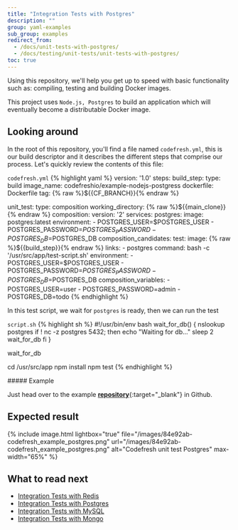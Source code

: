 ```yaml
---
title: "Integration Tests with Postgres"
description: ""
group: yaml-examples
sub_group: examples
redirect_from:
  - /docs/unit-tests-with-postgres/
  - /docs/testing/unit-tests/unit-tests-with-postgres/   
toc: true
---
```


Using this repository, we'll help you get up to speed with basic functionality such as: compiling, testing and building Docker images.

This project uses `Node.js, Postgres` to build an application which will eventually become a distributable Docker image.

## Looking around
In the root of this repository, you'll find a file named `codefresh.yml`, this is our build descriptor and it describes the different steps that comprise our process. Let's quickly review the contents of this file:

  `codefresh.yml`
{% highlight yaml %}
version: '1.0'
steps:
  build_step:
    type: build
    image_name: codefreshio/example-nodejs-postgress
    dockerfile: Dockerfile
    tag: {% raw %}${{CF_BRANCH}}{% endraw %}

  unit_test:
    type: composition
    working_directory: {% raw %}${{main_clone}}{% endraw %}
    composition:
      version: '2'
      services:
        postgres:
          image: postgres:latest
          environment:
            - POSTGRES_USER=$POSTGRES_USER
            - POSTGRES_PASSWORD=$POSTGRES_PASSWORD
            - POSTGRES_DB=$POSTGRES_DB
    composition_candidates:
      test:
        image: {% raw %}${{build_step}}{% endraw %}
        links:
          - postgres
        command: bash -c '/usr/src/app/test-script.sh'
        environment:
          - POSTGRES_USER=$POSTGRES_USER
          - POSTGRES_PASSWORD=$POSTGRES_PASSWORD
          - POSTGRES_DB=$POSTGRES_DB
    composition_variables:
      - POSTGRES_USER=user
      - POSTGRES_PASSWORD=admin
      - POSTGRES_DB=todo
{% endhighlight %} 

In this test script, we wait for  `postgres` is ready, then we can run the test

  `script.sh`
{% highlight sh %}
#!/usr/bin/env bash
wait_for_db() {
  nslookup postgres
  if ! nc -z postgres 5432; then
    echo "Waiting for db..."
    sleep 2
    wait_for_db
  fi
}

wait_for_db

cd /usr/src/app
npm install
npm test
{% endhighlight %} 

<div class="bd-callout bd-callout-info" markdown="1">
##### Example

Just head over to the example [__repository__](https://github.com/codefreshdemo/example_nodejs_postgres){:target="_blank"} in Github.
</div>

## Expected result

{% include image.html lightbox="true" file="/images/84e92ab-codefresh_example_postgres.png" url="/images/84e92ab-codefresh_example_postgres.png" alt="Codefresh unit test Postgres" max-width="65%" %}


## What to read next

- [Integration Tests with Redis]({{site.baseurl}}/docs/yaml-examples/examples/integration-tests-with-redis/)
- [Integration Tests with Postgres]({{site.baseurl}}/docs/yaml-examples/examples/integration-tests-with-postgres/)
- [Integration Tests with MySQL]({{site.baseurl}}/docs/yaml-examples/examples/integration-tests-with-mysql/)
- [Integration Tests with Mongo]({{site.baseurl}}/docs/yaml-examples/examples/integration-tests-with-mongo/)
